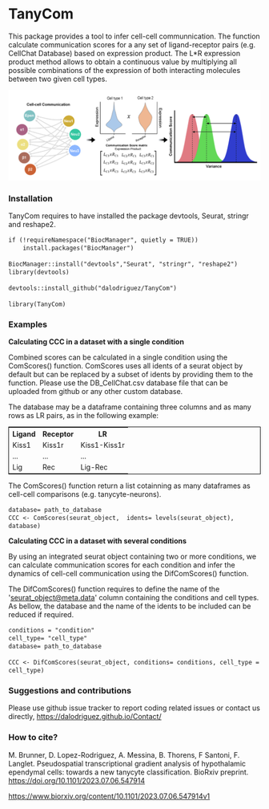 # TanyCom
This package provides a tool to infer cell-cell communnication. The function calculate communication scores for a any set of ligand-receptor pairs (e.g. CellChat Database) based on expression product. The L*R expression product method allows to obtain a continuous value by multiplying all possible combinations of the expression of both interacting molecules between two given cell types.

<p align="center">
  <img width="800"  src="TanyCom.png">
</p>


### Installation 
TanyCom requires to have installed the package devtools, Seurat, stringr and reshape2. 
```
if (!requireNamespace("BiocManager", quietly = TRUE))
    install.packages("BiocManager")

BiocManager::install("devtools","Seurat", "stringr", "reshape2")
library(devtools)

devtools::install_github("dalodriguez/TanyCom")

library(TanyCom)
```

### Examples

**Calculating CCC in a dataset with a single condition**  

Combined scores can be calculated in a single condition using the ComScores() function. ComScores uses all idents of a seurat object by default but can be replaced by a subset of idents by providing them to the function. Please use the DB_CellChat.csv database file that can be uploaded from github or any other custom database. 

The database may be a dataframe containing three columns and as many rows as LR pairs, as in the following example: 


<table style="border:1px solid black;margin-left:auto;margin-right:auto;">
  <tr>
    <th>Ligand</th>
    <th>Receptor</th>
    <th>LR</th>
  </tr>
  <tr>
    <td>Kiss1</td>
    <td>Kiss1r</td>
    <td>Kiss1-Kiss1r</td>
  </tr>
    <tr>
    <td>...</td>
    <td>...</td>
    <td>...</td>
  </tr>
    <tr>
    <td>Lig</td>
    <td>Rec</td>
    <td>Lig-Rec</td>
  </tr>
</table>

The ComScores() function return a list cotainning as many dataframes as cell-cell comparisons (e.g. tanycyte-neurons). 
```
database= path_to_database
CCC <- ComScores(seurat_object,  idents= levels(seurat_object), database)

```

**Calculating CCC in a dataset with several conditions**  

By using an integrated seurat object containing two or more conditions, we can calculate communication scores for each condition and infer the dynamics of cell-cell communication using the DifComScores() function.

The DifComScores() function requires to define the name of the 'seurat_object@meta.data' column containing the conditions and cell types. As bellow, the database and the name of the idents to be included can be reduced if required. 

```
conditions = "condition"
cell_type= "cell_type"
database= path_to_database

CCC <- DifComScores(seurat_object, conditions= conditions, cell_type = cell_type)
```


### Suggestions and contributions 
Please use github issue tracker to report coding related issues or contact us directly, https://dalodriguez.github.io/Contact/

### How to cite?
M. Brunner, D. Lopez-Rodriguez, A. Messina, B. Thorens, F Santoni, F. Langlet. Pseudospatial transcriptional gradient analysis of hypothalamic ependymal cells: towards a new tanycyte classification. BioRxiv preprint. https://doi.org/10.1101/2023.07.06.547914

https://www.biorxiv.org/content/10.1101/2023.07.06.547914v1


